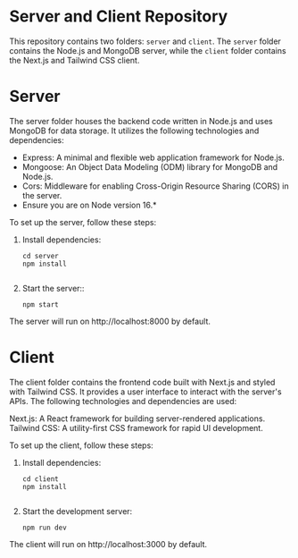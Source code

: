 # Server and Client Repository

This repository contains two folders: `server` and `client`. The `server` folder contains the Node.js and MongoDB server, while the `client` folder contains the Next.js and Tailwind CSS client.

# Server

The server folder houses the backend code written in Node.js and uses MongoDB for data storage. It utilizes the following technologies and dependencies:

- Express: A minimal and flexible web application framework for Node.js.
- Mongoose: An Object Data Modeling (ODM) library for MongoDB and Node.js.
- Cors: Middleware for enabling Cross-Origin Resource Sharing (CORS) in the server.
- Ensure you are on Node version 16.*

To set up the server, follow these steps:

1. Install dependencies:
   ```shell
   cd server
   npm install


2. Start the server::
   ```shell
   npm start

The server will run on http://localhost:8000 by default.


# Client
The client folder contains the frontend code built with Next.js and styled with Tailwind CSS. It provides a user interface to interact with the server's APIs. The following technologies and dependencies are used:

Next.js: A React framework for building server-rendered applications.
Tailwind CSS: A utility-first CSS framework for rapid UI development.

To set up the client, follow these steps:


1. Install dependencies:
   ```shell
   cd client
   npm install
  
2. Start the development server:
   ```shell
   npm run dev

The client will run on http://localhost:3000 by default.
